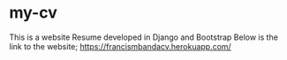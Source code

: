 # my-cv
 This is a website Resume developed in Django and Bootstrap
Below is the link to the website;
https://francismbandacv.herokuapp.com/
